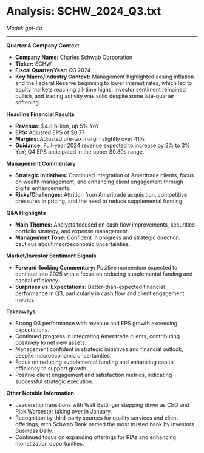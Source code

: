 # Analysis: SCHW_2024_Q3.txt

*Model: gpt-4o*

---

**Quarter & Company Context**
- **Company Name:** Charles Schwab Corporation
- **Ticker:** SCHW
- **Fiscal Quarter/Year:** Q3 2024
- **Key Macro/Industry Context:** Management highlighted easing inflation and the Federal Reserve beginning to lower interest rates, which led to equity markets reaching all-time highs. Investor sentiment remained bullish, and trading activity was solid despite some late-quarter softening.

**Headline Financial Results**
- **Revenue:** $4.8 billion, up 5% YoY
- **EPS:** Adjusted EPS of $0.77
- **Margins:** Adjusted pre-tax margin slightly over 41%
- **Guidance:** Full-year 2024 revenue expected to increase by 2% to 3% YoY; Q4 EPS anticipated in the upper $0.80s range.

**Management Commentary**
- **Strategic Initiatives:** Continued integration of Ameritrade clients, focus on wealth management, and enhancing client engagement through digital enhancements.
- **Risks/Challenges:** Attrition from Ameritrade acquisition, competitive pressures in pricing, and the need to reduce supplemental funding.

**Q&A Highlights**
- **Main Themes:** Analysts focused on cash flow improvements, securities portfolio strategy, and expense management.
- **Management Tone:** Confident in progress and strategic direction, cautious about macroeconomic uncertainties.

**Market/Investor Sentiment Signals**
- **Forward-looking Commentary:** Positive momentum expected to continue into 2025 with a focus on reducing supplemental funding and capital efficiency.
- **Surprises vs. Expectations:** Better-than-expected financial performance in Q3, particularly in cash flow and client engagement metrics.

**Takeaways**
- Strong Q3 performance with revenue and EPS growth exceeding expectations.
- Continued progress in integrating Ameritrade clients, contributing positively to net new assets.
- Management confident in strategic initiatives and financial outlook, despite macroeconomic uncertainties.
- Focus on reducing supplemental funding and enhancing capital efficiency to support growth.
- Positive client engagement and satisfaction metrics, indicating successful strategic execution.

**Other Notable Information**
- Leadership transitions with Walt Bettinger stepping down as CEO and Rick Worcester taking over in January.
- Recognition by third-party sources for quality services and client offerings, with Schwab Bank named the most trusted bank by Investors Business Daily.
- Continued focus on expanding offerings for RIAs and enhancing monetization opportunities.